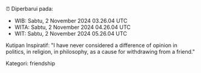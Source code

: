 ⏰ Diperbarui pada:
- WIB: Sabtu, 2 November 2024 03.26.04 UTC
- WITA: Sabtu, 2 November 2024 04.26.04 UTC
- WIT: Sabtu, 2 November 2024 05.26.04 UTC

Kutipan Inspiratif:
"I have never considered a difference of opinion in politics, in religion, in philosophy, as a cause for withdrawing from a friend."


Kategori: friendship

